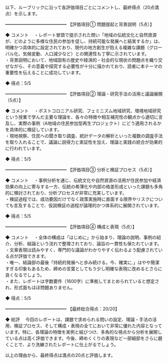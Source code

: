 以下、ルーブリックに沿って各評価項目ごとにコメントし、最終得点（20点満点）を示します。

━━━━━━━━━━━━━━
【評価項目① 問題提起と背景説明（5点）】

◆ コメント　
・レポート冒頭で提示された問い「地域の伝統文化と自然資源が、どのように多様な住民の参加を促し、持続可能な発展へと結実するか」は、明確かつ具体的に設定されており、現代の地方創生が抱える複雑な課題（グローバル化、気候変動、人口減少など）との関連性も丁寧に示されています。  
・背景説明において、地域固有の歴史や経済的・社会的な現状の問題点を織り交ぜながら、その意義や探究する必要性が十分に描かれており、読者に本テーマの重要性を伝えることに成功しています。

◆ 得点：5/5

━━━━━━━━━━━━━━
【評価項目② 理論・研究手法の活用と議論展開（5点）】

◆ コメント　
・ポストコロニアル研究、フェミニズム地域研究、環境地域研究という授業で学んだ主要な理論を、各々の特徴や相互補完性の観点から適切に言及し、実際の事例（A地域の住民参加型再生プロジェクト）にどう適用されるかを具体的に検証しています。  
・現地視察、住民への聞き取り調査、統計データの解析といった複数の調査手法を取り入れることで、議論に説得力と実証性を加え、理論と実践の統合が効果的に行われています。

◆ 得点：5/5

━━━━━━━━━━━━━━
【評価項目③ 分析と検証プロセス（5点）】

◆ コメント　
・事例分析を通じ、伝統文化や自然資源の活用が住民参加や経済効果の向上に寄与する一方、伝統の希薄化や内部の格差形成といった課題も多角的に検討されており、分析プロセスが非常に充実しています。  
・検証過程では、成功要因だけでなく政策実施時に直面する限界やリスクについても言及することで、仮説検証の過程が論理的かつ体系的に展開されています。

◆ 得点：5/5

━━━━━━━━━━━━━━
【評価項目④ 構成と表現（5点）】

◆ コメント　
・全体の構成は「はじめに」から始まり、理論の説明、事例の紹介、分析、結論という流れで整理されており、論旨の一貫性も保たれています。  
・文章表現は読みやすく、専門的な議論がわかりやすく伝わるよう配慮されている点が評価できます。  
・唯一、結論部の最後「持続的発展へと歩み続ける。今、確実に.」はやや簡潔すぎる印象もあるため、締めの言葉としてもう少し明確な表現に改めるとさらに良くなるでしょう。  
・また、レポートは字数要件（1600字）に準拠してまとめられていると想定され、形式面もほぼ問題ありません。

◆ 得点：5/5

━━━━━━━━━━━━━━
【最終総合得点：20/20】

◆ 総評　
今回のレポートは、課題で求められる問いの設定、理論・手法の活用、検証プロセス、そして構成・表現の全てにおいて非常に優れた内容となっています。特に、各理論の特徴を実例と結びつけ、多角的な視点から分析を展開している点は高く評価できます。今後、締めくくりの表現など一部細部をさらに磨くことで、より洗練されたレポートに仕上がるでしょう。

以上の理由から、最終得点は満点の20点と評価します。